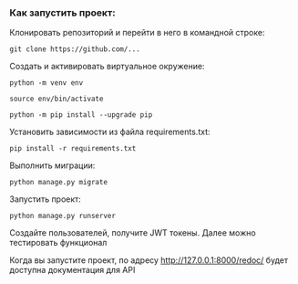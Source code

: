 ### Как запустить проект:

Клонировать репозиторий и перейти в него в командной строке:

```
git clone https://github.com/...
```


Cоздать и активировать виртуальное окружение:

```
python -m venv env
```

```
source env/bin/activate
```

```
python -m pip install --upgrade pip
```

Установить зависимости из файла requirements.txt:

```
pip install -r requirements.txt
```

Выполнить миграции:

```
python manage.py migrate
```

Запустить проект:

```
python manage.py runserver
```

Создайте пользователей, получите JWT токены. Далее можно тестировать функционал

Когда вы запустите проект, по адресу  http://127.0.0.1:8000/redoc/ будет доступна документация для API